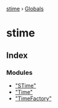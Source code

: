 [stime](README.md) › [Globals](globals.md)

# stime

## Index

### Modules

* ["STime"](modules/_stime_.md)
* ["Time"](modules/_time_.md)
* ["TimeFactory"](modules/_timefactory_.md)
